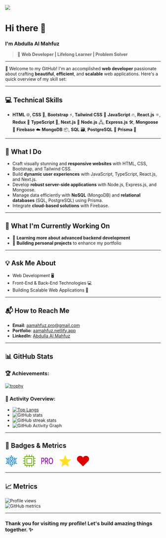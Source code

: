 ![](https://i.postimg.cc/yYRCc9Fy/linkedin-final-banner.png)

# Hi there 👋  
### I'm Abdulla Al Mahfuz  
> 🔗 **Web Developer | Lifelong Learner | Problem Solver**  

---

🌟 Welcome to my GitHub! I'm an accomplished **web developer** passionate about crafting **beautiful**, **efficient**, and **scalable** web applications. Here's a quick overview of my skill set:

---

## 💻 **Technical Skills**

- **HTML** 🌐, **CSS** 🎨, **Bootstrap** ⚡, **Tailwind CSS** 💨 **JavaScript** 🔥, **React.js** ⚛️, **Redux** 🔄 **TypeScript** 🔡, **Next.js** 🚀 **Node.js** 🖧, **Express.js** 🛠️, **Mongoose** 🐍 **Firebase** ☁️ **MongoDB** 📦, **SQL** 🗃️, **PostgreSQL** 🐘 **Prisma** 🔗  

---

## 🚀 **What I Do**
- Craft visually stunning and **responsive websites** with HTML, CSS, Bootstrap, and Tailwind CSS.
- Build **dynamic user experiences** with JavaScript, TypeScript, React.js, and Next.js.
- Develop **robust server-side applications** with Node.js, Express.js, and Mongoose.
- Manage data efficiently with **NoSQL** (MongoDB) and **relational databases** (SQL, PostgreSQL) using Prisma.
- Integrate **cloud-based solutions** with Firebase.

---

## 🔧 **What I'm Currently Working On**
- 🌱 **Learning more about advanced backend development**  
- 🔭 **Building personal projects** to enhance my portfolio  

---

## 💡 **Ask Me About**
- Web Development 🖥️  
- Front-End & Back-End Technologies 💻  
- Building Scalable Web Applications 🚀  

---

## 📬 **How to Reach Me**
- **Email**: [aamahfuz.pro@gmail.com](mailto:aamahfuz.pro@gmail.com)  
- **Portfolio**: [aamahfuz.netlify.app](https://aamahfuz.netlify.app/)  
- **LinkedIn**: [Abdulla Al Mahfuz](https://www.linkedin.com/in/AbdullahAlMahfuz/)  

---

## 📊 **GitHub Stats**
### 🏆 Achievements:
[![trophy](https://github-profile-trophy.vercel.app/?username=mahfuzctg&theme=gruvbox&margin-w=15)](https://github.com/ryo-ma/github-profile-trophy)

### 🌟 Activity Overview:
- [![Top Langs](https://github-readme-stats.vercel.app/api/top-langs/?username=mahfuzctg&layout=compact&theme=radical)](https://github.com/anuraghazra/github-readme-stats)
- ![GitHub stats](https://github-readme-stats.vercel.app/api?username=mahfuzctg&show_icons=true&theme=radical)  
- ![GitHub streak stats](https://streak-stats.demolab.com/?user=mahfuzctg&theme=radical)  
- ![GitHub Activity Graph](https://github-readme-activity-graph.vercel.app/graph?username=mahfuzctg&theme=react-dark&area=true)

---

## 🎯 **Badges & Metrics**
<a href='https://archiveprogram.github.com/'><img src='https://raw.githubusercontent.com/acervenky/animated-github-badges/master/assets/acbadge.gif' width='40' height='40'></a> 
<a href='https://docs.github.com/en/developers'><img src='https://raw.githubusercontent.com/acervenky/animated-github-badges/master/assets/devbadge.gif' width='40' height='40'></a> 
<a href='https://github.com/pricing'><img src='https://raw.githubusercontent.com/acervenky/animated-github-badges/master/assets/pro.gif' width='40' height='40'></a> 
<a href='https://stars.github.com/'><img src='https://raw.githubusercontent.com/acervenky/animated-github-badges/master/assets/starbadge.gif' width='40' height='40'></a> 
<a href='https://docs.github.com/en/github/supporting-the-open-source-community-with-github-sponsors'><img src='https://raw.githubusercontent.com/acervenky/animated-github-badges/master/assets/sponsorbadge.gif' width='40' height='40'></a>

---

## 📈 **Metrics**
![Profile views](https://gpvc.arturio.dev/mahfuzctg)  
![GitHub metrics](https://metrics.lecoq.io/mahfuzctg)

---

### **Thank you for visiting my profile! Let's build amazing things together.** ✨  
